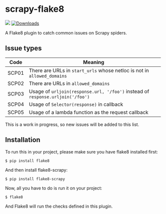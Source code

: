 # scrapy-flake8
![](https://github.com/stummjr/flake8-scrapy/workflows/CI/badge.svg)
[![Downloads](https://pepy.tech/badge/flake8-scrapy)](https://pepy.tech/project/scrapy-fieldstats)

A Flake8 plugin to catch common issues on Scrapy spiders.

## Issue types

| Code  | Meaning |
| ---   | --- |
| SCP01 | There are URLs in `start_urls` whose netloc is not in `allowed_domains` |
| SCP02 | There are URLs in `allowed_domains` |
| SCP03 | Usage of `urljoin(response.url, '/foo')` instead of `response.urljoin('/foo')` |
| SCP04 | Usage of `Selector(response)` in callback |
| SCP05 | Usage of a lambda function as the request callback |

This is a work in progress, so new issues will be added to this list.


## Installation

To run this in your project, please make sure you have flake8 installed first:

```
$ pip install flake8
```

And then install flake8-scrapy:

```
$ pip install flake8-scrapy
```

Now, all you have to do is run it on your project:

```
$ flake8
```

And Flake8 will run the checks defined in this plugin.
